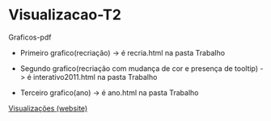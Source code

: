 # Visualizacao-T2

Graficos-pdf

- Primeiro grafico(recriação) -> é recria.html na pasta Trabalho

- Segundo grafico(recriação com mudança de cor e presença de tooltip) -> é interativo2011.html na pasta Trabalho


- Terceiro grafico(ano) -> é ano.html na pasta Trabalho


[Visualizações (website)](https://carcesar.github.io/Visualizacao-T2/)
